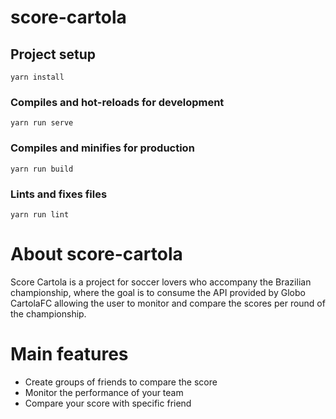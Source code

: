 # score-cartola

## Project setup
```
yarn install
```

### Compiles and hot-reloads for development
```
yarn run serve
```

### Compiles and minifies for production
```
yarn run build
```

### Lints and fixes files
```
yarn run lint
```

# About score-cartola

Score Cartola is a project for soccer lovers who accompany the Brazilian championship, where the goal is to consume the API provided by Globo CartolaFC allowing the user to monitor and compare the scores per round of the championship.

# Main features

- Create groups of friends to compare the score
- Monitor the performance of your team
- Compare your score with specific friend